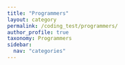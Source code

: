 ```yaml
---
title: "Programmers"
layout: category
permalink: /coding_test/programmers/
author_profile: true
taxonomy: Programmers
sidebar:
  nav: "categories"
---
```

